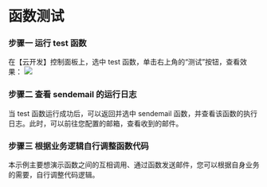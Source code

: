 # 函数测试

### 步骤一 运行 test 函数

在【云开发】控制面板上，选中 test 函数，单击右上角的“测试”按钮，查看效果：
![](https://main.qcloudimg.com/raw/c8604f8a18ab78f90138b9b00bb63a14.png)

### 步骤二 查看 sendemail 的运行日志

当 test 函数运行成功后，可以返回并选中 sendemail 函数，并查看该函数的执行日志。此时，可以前往您配置的邮箱，查看收到的邮件。

### 步骤三 根据业务逻辑自行调整函数代码

本示例主要想演示函数之间的互相调用、通过函数发送邮件，您可以根据自身业务的需要，自行调整代码逻辑。